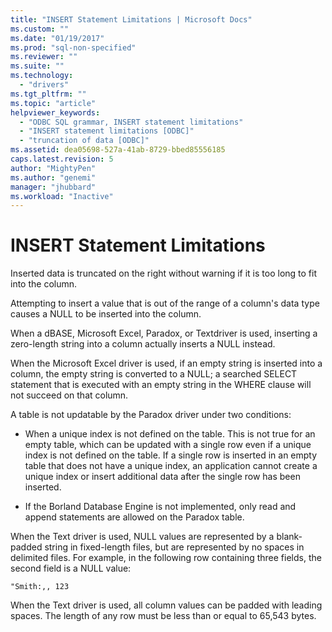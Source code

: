 ```yaml
---
title: "INSERT Statement Limitations | Microsoft Docs"
ms.custom: ""
ms.date: "01/19/2017"
ms.prod: "sql-non-specified"
ms.reviewer: ""
ms.suite: ""
ms.technology: 
  - "drivers"
ms.tgt_pltfrm: ""
ms.topic: "article"
helpviewer_keywords: 
  - "ODBC SQL grammar, INSERT statement limitations"
  - "INSERT statement limitations [ODBC]"
  - "truncation of data [ODBC]"
ms.assetid: dea05698-527a-41ab-8729-bbed85556185
caps.latest.revision: 5
author: "MightyPen"
ms.author: "genemi"
manager: "jhubbard"
ms.workload: "Inactive"
---
```

# INSERT Statement Limitations
Inserted data is truncated on the right without warning if it is too long to fit into the column.  
  
 Attempting to insert a value that is out of the range of a column's data type causes a NULL to be inserted into the column.  
  
 When a dBASE, Microsoft Excel, Paradox, or Textdriver is used, inserting a zero-length string into a column actually inserts a NULL instead.  
  
 When the Microsoft Excel driver is used, if an empty string is inserted into a column, the empty string is converted to a NULL; a searched SELECT statement that is executed with an empty string in the WHERE clause will not succeed on that column.  
  
 A table is not updatable by the Paradox driver under two conditions:  
  
-   When a unique index is not defined on the table. This is not true for an empty table, which can be updated with a single row even if a unique index is not defined on the table. If a single row is inserted in an empty table that does not have a unique index, an application cannot create a unique index or insert additional data after the single row has been inserted.  
  
-   If the Borland Database Engine is not implemented, only read and append statements are allowed on the Paradox table.  
  
 When the Text driver is used, NULL values are represented by a blank-padded string in fixed-length files, but are represented by no spaces in delimited files. For example, in the following row containing three fields, the second field is a NULL value:  
  
```  
"Smith:,, 123  
```  
  
 When the Text driver is used, all column values can be padded with leading spaces. The length of any row must be less than or equal to 65,543 bytes.
